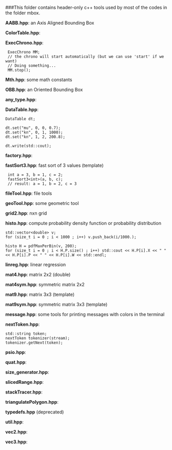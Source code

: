 ###This folder contains header-only c++ tools used by most of the codes in the folder mbox.

**AABB.hpp**: an Axis Aligned Bounding Box

**ColorTable.hpp**: 

**ExecChrono.hpp**:

```
 ExecChrono MM; 
 // the chrono will start automatically (but we can use 'start' if we want)
 // Doing something...
 MM.stop();

```

**Mth.hpp**: some math constants

**OBB.hpp**: an Oriented Bounding Box

**any_type.hpp**:

**DataTable.hpp**:

```
DataTable dt;

dt.set("mu", 0, 0, 0.7);
dt.set("kn", 0, 1, 1000);
dt.set("kn", 1, 2, 200.8);

dt.write(std::cout);
```

**factory.hpp**: 

**fastSort3.hpp**: fast sort of 3 values (template)

```
 int a = 3, b = 1, c = 2;
 fastSort3<int>(a, b, c);
 // result: a = 1, b = 2, c = 3
```

**fileTool.hpp**: file tools

**geoTool.hpp**: some geometric tool 

**grid2.hpp**: nxn grid

**histo.hpp**: compute probability density function or probability distribution

```
std::vector<double> v;
for (size_t i = 0 ; i < 1000 ; i++) v.push_back(i/1000.);

histo H = pdfMaxPerBin(v, 200);
for (size_t i = 0 ; i < H.P.size() ; i++) std::cout << H.P[i].X << " " << H.P[i].P << " " << H.P[i].W << std::endl;
```

**linreg.hpp**: linear regression

**mat4.hpp**: matrix 2x2 (double)

**mat4sym.hpp**: symmetric matrix 2x2

**mat9.hpp**: matrix 3x3 (template)

**mat9sym.hpp**: symmetric matrix 3x3 (template)

**message.hpp**: some tools for printing messages with colors in the terminal

**nextToken.hpp**:

```
std::string token;
nextToken tokenizer(stream);
tokenizer.getNext(token);
```

**psio.hpp**:

**quat.hpp**:

**size_generator.hpp**:

**slicedRange.hpp**:

**stackTracer.hpp**:

**triangulatePolygon.hpp**:

**typedefs.hpp** (deprecated)

**util.hpp**:

**vec2.hpp**:

**vec3.hpp**:

